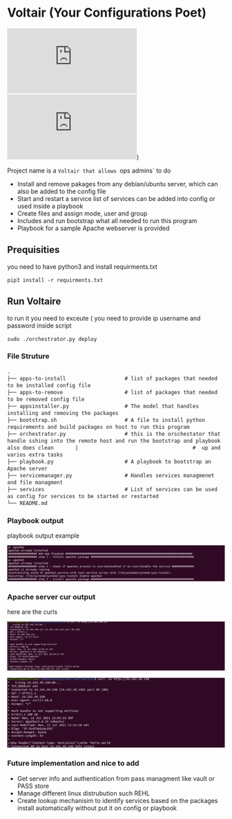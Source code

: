 # Voltair (Your Configurations Poet)

<!--- These are examples. See https://shields.io for others or to customize this set of shields. You might want to include dependencies, project status and licence info here --->
![GitHub repo size](https://img.shields.io/github/repo-size/scottydocs/README-template.md)
![GitHub contributors](https://img.shields.io/github/contributors/scottydocs/README-template.md))

Project name is a `Voltair that allows `ops admins` to do 
- Install and remove pakages from any debian/ubuntu server, which can also be added to the config file
- Start and restart a service list of services can be added into config or used inside a playbook
- Create files and assign mode, user and group
- Includes and run bootstrap what all needed to run this program
- Playbook for a sample Apache webserver is provided


## Prequisities
you need to have python3 and install requirments.txt
```
pip3 install -r requirments.txt
```

## Run Voltaire

to run it you need to exceute ( you need to provide ip username and password inside script
```
sudo ./orchestrator.py deploy
```




### File Struture

    .
    ├── apps-to-install                   # list of packages that needed to be installed config file
    ├── apps-to-remove                    # list of packages that needed to be removed config file
    ├── appsinstaller.py                  # The model that handles installing and removing the packages
    ├── bootstrap.sh                      # A file to install python requirements and build packages on host to run this program
    ├── orchestrator.py                   # this is the orschestator that handle sshing into the remote host and run the bootstrap and playbook also does clean       |                                     #  up and varios extra tasks
    ├── playbook.py                       # A playbook to bootstrap an Apache server
    ├── servicemanager.py                 # Handles services managmenet and file managment
    ├── services                          # List of services can be used as config for services to be started or restarted
    └── README.md


### Playbook output

playbook output example

![playbook output](https://github.com/lightbiaggi/Voltaire/blob/main/img/playbook.png?raw=true)

### Apache server cur output

here are the curls

![server1](https://github.com/lightbiaggi/Voltaire/blob/main/img/server1.png?raw=true)

![server2](https://github.com/lightbiaggi/Voltaire/blob/main/img/server2.png?raw=true)


### Future implementation and nice to add
- Get server info and authentication from pass managment like vault or PASS store
- Manage different linux distrubution such REHL 
- Create lookup mechanisim to identify services based on the packages install automatically without put it on config or playbook


